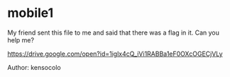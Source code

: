 # mobile1

My friend sent this file to me and said that there was a flag in it. Can you help me?

https://drive.google.com/open?id=1iglx4cQ_iVi1RABBa1eF0OXcOGECjVLy

Author: kensocolo
